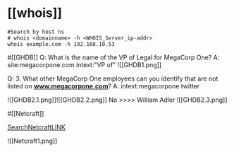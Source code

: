 # [[whois]]
```
#Search by host ns
# whois <domainname> -h <WHOIS_Server_ip-addr>
whois example.com -h 192.168.10.53
```

#[[GHDB]]
Q: What is the name of the VP of Legal for MegaCorp One?
A: site:megacorpone.com intext:"VP of" 
![[GHDB1.png]]

Q: 3. What other MegaCorp One employees can you identify that are not listed on **www.megacorpone.com**? 
A: intext:megacorpone twitter

![[GHDB2.1.png]]![[GHDB2.2.png]]
No >>>> William Adler ![[GHDB2.3.png]]

#[[Netcraft]]

[SearchNetcraftLINK](https://searchdns.netcraft.com)

![[Netcraft1.png]]